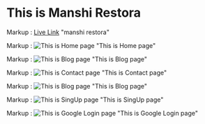 <!-- samaul -->
# This is Manshi Restora


Markup :  [Live Link](https://manshi-restora.web.app/) "manshi restora"


Markup : ![This is Home page](https://i.ibb.co/zXyVzTS/manshi-restora-home-pages.png) "This is Home page"

Markup : ![This is Blog page](https://i.ibb.co/J3vvV1w/manshi-restora-blog-page.png) "This is Blog page"

Markup : ![This is Contact page](https://i.ibb.co/NLkx0cy/manshi-restora-contact-pages.png) "This is Contact page"

Markup : ![This is Blog page](https://i.ibb.co/dLD8q7X/manshi-restora-login-pages.png) "This is Blog page"

Markup : ![This is SingUp page](https://i.ibb.co/sCBRQXR/manshi-restora-signup-page.png) "This is SingUp page"

Markup : ![This is Google Login page](https://i.ibb.co/8xP0G7k/manshi-restora-google.png) "This is Google Login page"
